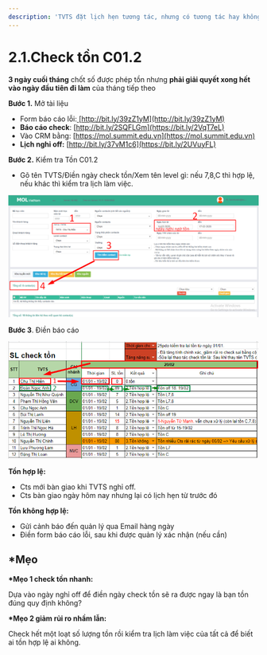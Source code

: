 ```yaml
---
description: 'TVTS đặt lịch hẹn tương tác, nhưng có tương tác hay không?'
---
```


# 2.1.Check tồn C01.2

**3 ngày cuối tháng** chốt số được phép tồn nhưng **phải giải quyết xong hết vào ngày đầu tiên đi làm** của tháng tiếp theo

**Bước 1.** Mở tài liệu

* Form báo cáo lỗi:[ ](http://bit.ly/39zZ1yM)[http://bit.ly/39zZ1yM](http://bit.ly/39zZ1yM)
* **Báo cáo check**: [http://bit.ly/2SQFLGm](https://bit.ly/2VqT7eL)
* Vào CRM bằng: [https://mol.summit.edu.vn](https://mol.summit.edu.vn) 
* **Lịch nghỉ off:** [http://bit.ly/37vM1c6](https://bit.ly/2UVuyFL)

**Bước 2.** Kiểm tra Tồn C01.2

* Gõ tên TVTS/Điền ngày check tồn/Xem tên level gì: nếu 7,8,C thì hợp lệ, nếu khác thì kiểm tra lịch làm việc.

![](../../.gitbook/assets/3-1.png)

**Bước 3**. Điền báo cáo

![B&#xE1;o c&#xE1;o ki&#x1EC3;m tra t&#x1ED3;n](../../.gitbook/assets/ton-1.png)

**Tồn hợp lệ:**

* Cts mới bàn giao khi TVTS nghỉ off.
* Cts bàn giao ngày hôm nay nhưng lại có lịch hẹn từ trước đó

**Tồn không hợp lệ:**

* Gửi cảnh báo đến quản lý qua Email hàng ngày
* Điền form báo cáo lỗi, sau khi được quản lý xác nhận \(nếu cần\)

## **\*Mẹo**

**\*Mẹo 1 check tồn nhanh:**

Dựa vào ngày nghỉ off để điền ngày check tồn sẽ ra được ngay là bạn tồn đúng quy định không?

**\*Mẹo 2 giảm rủi ro nhầm lẫn:**

Check hết một loạt số lượng tồn rồi kiểm tra lịch làm việc của tất cả để biết ai tồn hợp lệ ai không.

